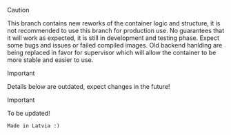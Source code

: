 > [!CAUTION]
> This branch contains new reworks of the container logic and structure, it is not recommended to use this branch for production use. No guarantees that it will work as expected, it is still in development and testing phase. Expect some bugs and issues or failed compiled images.
> Old backend hanlding are being replaced in favor for supervisor which will allow the container to be more stable and easier to use.

> [!IMPORTANT]  
> Details below are outdated, expect changes in the future!

> [!IMPORTANT]  
> To be updated!

`Made in Latvia :)`